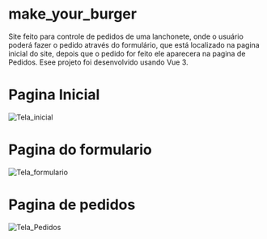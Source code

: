 # make_your_burger

<p>Site feito para controle de pedidos de uma lanchonete, onde o usuário poderá fazer o pedido através do formulário,
que está localizado na pagina inicial do site, depois que o pedido for feito ele aparecera na pagina de Pedidos. Esee projeto foi desenvolvido
usando Vue 3.</p>

# Pagina Inicial
![Tela_inicial](https://user-images.githubusercontent.com/63453751/162729808-f568227c-41fb-4ad5-9841-840d535b26d2.png)

# Pagina do formulario
![Tela_formulario](https://user-images.githubusercontent.com/63453751/162729799-ee8cf97c-88b0-49db-a12f-4dc5ec34236c.png)

# Pagina de pedidos
![Tela_Pedidos](https://user-images.githubusercontent.com/63453751/162729817-831e9bac-e631-46ea-bfb2-02addc1cb64c.png)
